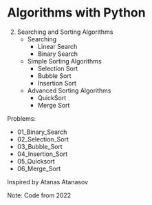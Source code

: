 # Algorithms with Python

2. Searching and Sorting Algorithms
    - Searching
        - Linear Search
        - Binary Search
    - Simple Sorting Algorithms
        - Selection Sort
        - Bubble Sort
        - Insertion Sort
    - Advanced Sorting Algorithms
        - QuickSort
        - Merge Sort

Problems:
- 01_Binary_Search
- 02_Selection_Sort
- 03_Bubble_Sort
- 04_Insertion_Sort
- 05_Quicksort
- 06_Merge_Sort

Inspired by Atanas Atanasov

Note: Code from 2022
